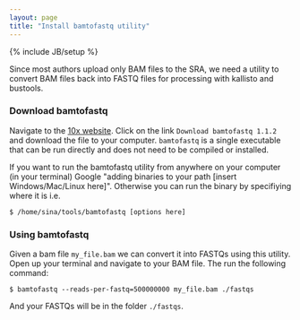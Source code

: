 ```yaml
---
layout: page
title: "Install bamtofastq utility"
---
```


{% include JB/setup %}

Since most authors upload only BAM files to the SRA, we need a utility to convert BAM files back into FASTQ files for processing with kallisto and bustools.

### Download bamtofastq
Navigate to the [10x website](https://support.10xgenomics.com/docs/bamtofastq). Click on the link `Download bamtofastq 1.1.2` and download the file to your computer. `bamtofastq` is a single executable that can be run directly and does not need to be compiled or installed.

If you want to run the bamtofastq utility from anywhere on your computer (in your terminal) Google "adding binaries to your path [insert Windows/Mac/Linux here]". Otherwise you can run the binary by specifiying where it is i.e.
```
$ /home/sina/tools/bamtofastq [options here]
```

### Using bamtofastq
Given a bam file `my_file.bam` we can convert it into FASTQs using this utility. Open up your terminal and navigate to your BAM file. The run the following command:

```
$ bamtofastq --reads-per-fastq=500000000 my_file.bam ./fastqs
```
And your FASTQs will be in the folder `./fastqs`.
